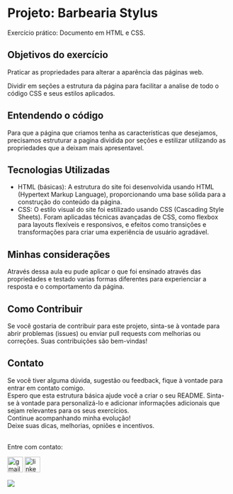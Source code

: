 <h1>Projeto: Barbearia Stylus</h1>
<p>
Exercício prático: Documento em HTML e CSS.
</p>

<h2>Objetivos do exercício</h2>
<p>Praticar as propriedades para alterar a aparência das páginas web.</p>
<p>Dividir em seções a estrutura da página para facilitar a analise de todo o código CSS e seus estilos aplicados.

<h2>Entendendo o código</h2>
    <p>Para que a página que criamos tenha as características que desejamos, precisamos estruturar a pagina dividida por seções e estilizar utilizando as propriedades que a deixam mais apresentavel.</p>
        
<h2>Tecnologias Utilizadas</h2>
<ul>
  <li>HTML (básicas): A estrutura do site foi desenvolvida usando HTML (Hypertext Markup Language), proporcionando uma base sólida para a construção do conteúdo da página.</li>
  <li>CSS: O estilo visual do site foi estilizado usando CSS (Cascading Style Sheets). Foram aplicadas técnicas avançadas de CSS, como flexbox para layouts flexíveis e responsivos, e efeitos como transições e transformações para criar uma experiência de usuário agradável.</li>
</ul>

<h2>Minhas considerações</h2>
 <p>Através dessa aula eu pude aplicar o que foi ensinado através das propriedades e testado varias formas diferentes para experienciar a resposta e o comportamento da página.</p>

<h2>Como Contribuir</h2>
<p>Se você gostaria de contribuir para este projeto, sinta-se à vontade para abrir problemas (issues) ou enviar pull requests com melhorias ou correções. Suas contribuições são bem-vindas!</p>

<h2>Contato</h2>
<p>Se você tiver alguma dúvida, sugestão ou feedback, fique à vontade para entrar em contato comigo.
<br>
Espero que esta estrutura básica ajude você a criar o seu README. Sinta-se à vontade para personalizá-lo e adicionar informações adicionais que sejam relevantes para os seus exercícios.<br>
Continue acompanhando minha evolução!<br>
Deixe suas dicas, melhorias, opniões e incentivos.<br>
<br>

Entre com contato:<br></p>
<a href="mailto:adrianomatilde@gmail.com" target="blank"><img src="https://img.shields.io/static/v1?message=Gmail&logo=gmail&label=&color=D14836&logoColor=white&labelColor=&style=for-the-badge" height="35" alt="gmail logo"></a>
<a href="https://www.linkedin.com/in/adrianomsj/" target="blank">
  <img src="https://img.shields.io/static/v1?message=LinkedIn&logo=linkedin&label=&color=0077B5&logoColor=white&labelColor=&style=for-the-badge" height="35" alt="linkedin logo"/>
</a>

<img src="Imagem-site-Barbearia-Stylus.png"/>